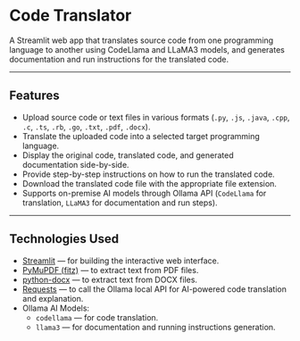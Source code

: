 # Code Translator

A Streamlit web app that translates source code from one programming language to another using CodeLlama and LLaMA3 models, and generates documentation and run instructions for the translated code.

---

## Features

- Upload source code or text files in various formats (`.py`, `.js`, `.java`, `.cpp`, `.c`, `.ts`, `.rb`, `.go`, `.txt`, `.pdf`, `.docx`).
- Translate the uploaded code into a selected target programming language.
- Display the original code, translated code, and generated documentation side-by-side.
- Provide step-by-step instructions on how to run the translated code.
- Download the translated code file with the appropriate file extension.
- Supports on-premise AI models through Ollama API (`CodeLlama` for translation, `LLaMA3` for documentation and run steps).

---

## Technologies Used

- [Streamlit](https://streamlit.io/) — for building the interactive web interface.
- [PyMuPDF (fitz)](https://pymupdf.readthedocs.io/en/latest/) — to extract text from PDF files.
- [python-docx](https://python-docx.readthedocs.io/en/latest/) — to extract text from DOCX files.
- [Requests](https://docs.python-requests.org/en/latest/) — to call the Ollama local API for AI-powered code translation and explanation.
- Ollama AI Models:
  - `codellama` — for code translation.
  - `llama3` — for documentation and running instructions generation.


